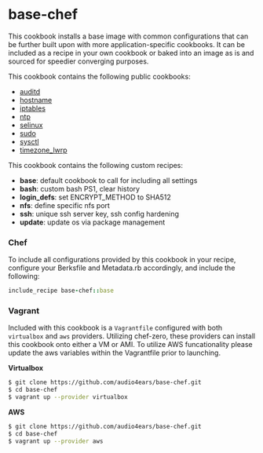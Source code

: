 # base-chef

This cookbook installs a base image with common configurations that can be further built upon with more application-specific cookbooks. It can be included as a recipe in your own cookbook or baked into an image as is and sourced for speedier converging purposes.

This cookbook contains the following public cookbooks:

- [auditd](https://supermarket.chef.io/cookbooks/auditd)
- [hostname](https://supermarket.chef.io/cookbooks/hostname)
- [iptables](https://supermarket.chef.io/cookbooks/iptables)
- [ntp](https://supermarket.chef.io/cookbooks/ntp)
- [selinux](https://supermarket.chef.io/cookbooks/selinux)
- [sudo](https://supermarket.chef.io/cookbooks/sudo)
- [sysctl](https://supermarket.chef.io/cookbooks/sysctl)
- [timezone_lwrp](https://supermarket.chef.io/cookbooks/timezone_lwrp)

This cookbook contains the following custom recipes:

- **base**: default cookbook to call for including all settings
- **bash**: custom bash PS1, clear history
- **login_defs**: set ENCRYPT_METHOD to SHA512
- **nfs**: define specific nfs port
- **ssh**: unique ssh server key, ssh config hardening
- **update**: update os via package management

### Chef

To include all configurations provided by this cookbook in your recipe, configure your Berksfile and Metadata.rb accordingly, and include the following:

```ruby
include_recipe base-chef::base
```

### Vagrant

Included with this cookbook is a ```Vagrantfile``` configured with both  ```virtualbox``` and ```aws``` providers. Utilizing chef-zero, these providers can install this cookbook onto either a VM or AMI. To utilize AWS funcationality please update the aws variables within the Vagrantfile prior to launching.

**Virtualbox**

```bash
$ git clone https://github.com/audio4ears/base-chef.git
$ cd base-chef
$ vagrant up --provider virtualbox
```

**AWS**

```bash
$ git clone https://github.com/audio4ears/base-chef.git
$ cd base-chef
$ vagrant up --provider aws
```
